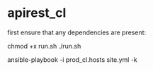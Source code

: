 # apirest_cl

first ensure that any dependencies are present:

chmod +x run.sh
./run.sh

ansible-playbook -i prod_cl.hosts site.yml -k 

